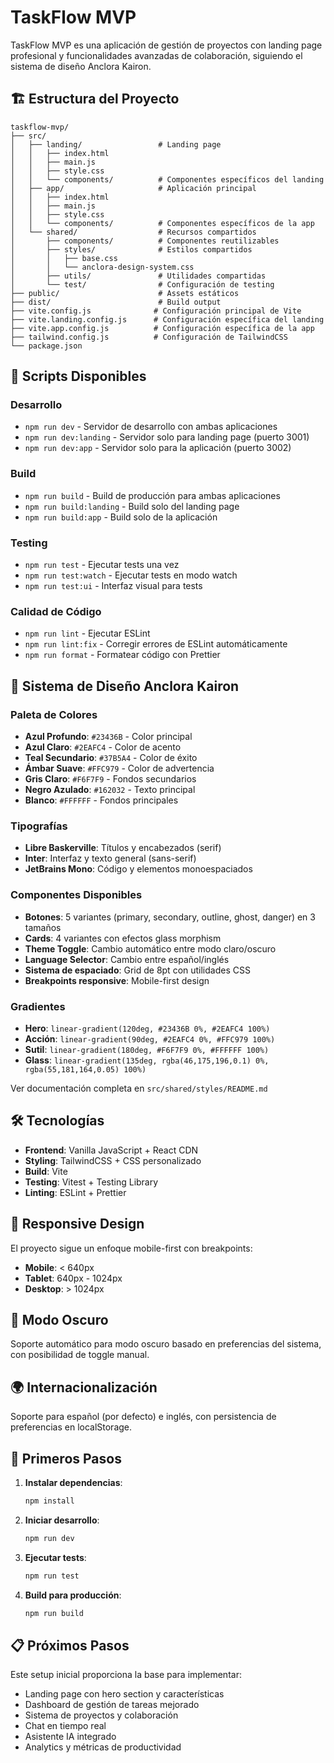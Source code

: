 # TaskFlow MVP

TaskFlow MVP es una aplicación de gestión de proyectos con landing page profesional y funcionalidades avanzadas de colaboración, siguiendo el sistema de diseño Anclora Kairon.

## 🏗️ Estructura del Proyecto

```
taskflow-mvp/
├── src/
│   ├── landing/                 # Landing page
│   │   ├── index.html
│   │   ├── main.js
│   │   ├── style.css
│   │   └── components/          # Componentes específicos del landing
│   ├── app/                     # Aplicación principal
│   │   ├── index.html
│   │   ├── main.js
│   │   ├── style.css
│   │   └── components/          # Componentes específicos de la app
│   └── shared/                  # Recursos compartidos
│       ├── components/          # Componentes reutilizables
│       ├── styles/              # Estilos compartidos
│       │   ├── base.css
│       │   └── anclora-design-system.css
│       ├── utils/               # Utilidades compartidas
│       └── test/                # Configuración de testing
├── public/                      # Assets estáticos
├── dist/                        # Build output
├── vite.config.js              # Configuración principal de Vite
├── vite.landing.config.js      # Configuración específica del landing
├── vite.app.config.js          # Configuración específica de la app
├── tailwind.config.js          # Configuración de TailwindCSS
└── package.json
```

## 🚀 Scripts Disponibles

### Desarrollo
- `npm run dev` - Servidor de desarrollo con ambas aplicaciones
- `npm run dev:landing` - Servidor solo para landing page (puerto 3001)
- `npm run dev:app` - Servidor solo para la aplicación (puerto 3002)

### Build
- `npm run build` - Build de producción para ambas aplicaciones
- `npm run build:landing` - Build solo del landing page
- `npm run build:app` - Build solo de la aplicación

### Testing
- `npm run test` - Ejecutar tests una vez
- `npm run test:watch` - Ejecutar tests en modo watch
- `npm run test:ui` - Interfaz visual para tests

### Calidad de Código
- `npm run lint` - Ejecutar ESLint
- `npm run lint:fix` - Corregir errores de ESLint automáticamente
- `npm run format` - Formatear código con Prettier

## 🎨 Sistema de Diseño Anclora Kairon

### Paleta de Colores
- **Azul Profundo**: `#23436B` - Color principal
- **Azul Claro**: `#2EAFC4` - Color de acento
- **Teal Secundario**: `#37B5A4` - Color de éxito
- **Ámbar Suave**: `#FFC979` - Color de advertencia
- **Gris Claro**: `#F6F7F9` - Fondos secundarios
- **Negro Azulado**: `#162032` - Texto principal
- **Blanco**: `#FFFFFF` - Fondos principales

### Tipografías
- **Libre Baskerville**: Títulos y encabezados (serif)
- **Inter**: Interfaz y texto general (sans-serif)
- **JetBrains Mono**: Código y elementos monoespaciados

### Componentes Disponibles
- **Botones**: 5 variantes (primary, secondary, outline, ghost, danger) en 3 tamaños
- **Cards**: 4 variantes con efectos glass morphism
- **Theme Toggle**: Cambio automático entre modo claro/oscuro
- **Language Selector**: Cambio entre español/inglés
- **Sistema de espaciado**: Grid de 8pt con utilidades CSS
- **Breakpoints responsive**: Mobile-first design

### Gradientes
- **Hero**: `linear-gradient(120deg, #23436B 0%, #2EAFC4 100%)`
- **Acción**: `linear-gradient(90deg, #2EAFC4 0%, #FFC979 100%)`
- **Sutil**: `linear-gradient(180deg, #F6F7F9 0%, #FFFFFF 100%)`
- **Glass**: `linear-gradient(135deg, rgba(46,175,196,0.1) 0%, rgba(55,181,164,0.05) 100%)`

Ver documentación completa en `src/shared/styles/README.md`

## 🛠️ Tecnologías

- **Frontend**: Vanilla JavaScript + React CDN
- **Styling**: TailwindCSS + CSS personalizado
- **Build**: Vite
- **Testing**: Vitest + Testing Library
- **Linting**: ESLint + Prettier

## 📱 Responsive Design

El proyecto sigue un enfoque mobile-first con breakpoints:
- **Mobile**: < 640px
- **Tablet**: 640px - 1024px
- **Desktop**: > 1024px

## 🌙 Modo Oscuro

Soporte automático para modo oscuro basado en preferencias del sistema, con posibilidad de toggle manual.

## 🌍 Internacionalización

Soporte para español (por defecto) e inglés, con persistencia de preferencias en localStorage.

## 🚀 Primeros Pasos

1. **Instalar dependencias**:
   ```bash
   npm install
   ```

2. **Iniciar desarrollo**:
   ```bash
   npm run dev
   ```

3. **Ejecutar tests**:
   ```bash
   npm run test
   ```

4. **Build para producción**:
   ```bash
   npm run build
   ```

## 📋 Próximos Pasos

Este setup inicial proporciona la base para implementar:
- Landing page con hero section y características
- Dashboard de gestión de tareas mejorado
- Sistema de proyectos y colaboración
- Chat en tiempo real
- Asistente IA integrado
- Analytics y métricas de productividad